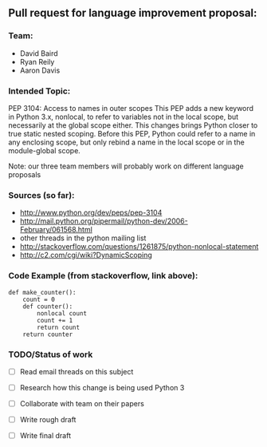 ## Pull request for language improvement proposal:

### Team:

- David Baird
- Ryan Reily
- Aaron Davis

### Intended Topic:

PEP 3104: Access to names in outer scopes
This PEP adds a new keyword in Python 3.x, nonlocal,
to refer to variables not in the local scope, but necessarily
at the global scope either. This changes brings Python closer
to true static nested scoping. Before this PEP, Python could
refer to a name in any enclosing scope, but only rebind a name
in the local scope or in the module-global scope.

Note: our three team members will probably work on different 
language proposals

### Sources (so far):

- http://www.python.org/dev/peps/pep-3104
- http://mail.python.org/pipermail/python-dev/2006-February/061568.html
- other threads in the python mailing list
- http://stackoverflow.com/questions/1261875/python-nonlocal-statement
- http://c2.com/cgi/wiki?DynamicScoping

### Code Example (from stackoverflow, link above):

```
def make_counter():
    count = 0
    def counter():
        nonlocal count
        count += 1
        return count
    return counter
```

### TODO/Status of work

- [ ] Read email threads on this subject
- [ ] Research how this change is being used Python 3
- [ ] Collaborate with team on their papers
- [ ] Write rough draft
- [ ] Write final draft


